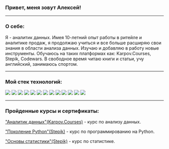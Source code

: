 ### Привет, меня зовут Алексей!
---
### О себе:
Я - аналитик данных. Имея 10-летний опыт работы в ритейле и аналитике продаж, я продолжаю учиться и все больше расширяю свои знания в области анализа данных. Изучаю и добавляю в работу новые инструменты.
Обучаюсь на таких платформах как: Karpov.Courses, Stepik, Codewars.
В свободное время читаю книги и статьи, учу английский, занимаюсь спортом.


---

### Мой стек технологий:
<img src="https://img.shields.io/badge/Python-FFFFFF?style=for-the-badge&logo=python&logoColor=blue"/> <img src="https://img.shields.io/badge/pandas-FFFFFF?style=for-the-badge&logo=pandas&logoColor=blue"/>
<img src="https://img.shields.io/badge/NumPy-FFFFFF?style=for-the-badge&logo=numpy&logoColor=blue"/>
<img src="https://img.shields.io/badge/scipy-FFFFFF?style=for-the-badge&logo=scipy&logoColor=blue"/>
<img src="https://img.shields.io/badge/seaborn-FFFFFF?style=for-the-badge&logo=&logoColor=blue"/>
<img src="https://img.shields.io/badge/sql-404040?style=for-the-badge&logo=&logoColor=white"/>
<img src="https://img.shields.io/badge/click house-404040?style=for-the-badge&logo=clickhouse&logoColor=FFFF00"/>
<img src="https://img.shields.io/badge/Postgresql-4682B4?style=for-the-badge&logo=postgresql&logoColor=white"/>
<img src="https://img.shields.io/badge/excel-228B22?style=for-the-badge&logo=microsoftexcel&logoColor=white"/>
<img src="https://img.shields.io/badge/Tableau-4682B4?style=for-the-badge&logo=tableau&logoColor=FF8C00"/>
<img src="https://img.shields.io/badge/airflow-4682B4?style=for-the-badge&logo=apacheairflow&logoColor=white"/>
<img src="https://img.shields.io/badge/git-000000?style=for-the-badge&logo=git&logoColor=D2691E"/>
<img src="https://img.shields.io/badge/github-000000?style=for-the-badge&logo=github&logoColor=white"/>


---
### Пройденные курсы и сертификаты:

["Аналитик данных"(Karpov.Courses)](https://github.com/aleksey-zaikin/certificates_private/blob/main/%D0%A1%D0%B5%D1%80%D1%82%D0%B8%D1%84%D0%B8%D0%BA%D0%B0%D1%82%20karpov.courses.pdf) - курс по анализу данных.

["Поколение Python"(Stepik)](https://github.com/aleksey-zaikin/certificates_private/blob/main/stepik-certificate-58852-372d6d7.pdf) - курс по программированию на Python.

["Основы статистики"(Stepik)](https://github.com/aleksey-zaikin/certificates_private/blob/main/stepik-certificate-76-8713776_stats1.pdf) - курс по статистике.